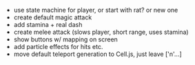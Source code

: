 - use state machine for player, or start with rat? or new one
- create default magic attack
- add stamina + real dash
- create melee attack (slows player, short range, uses stamina)
- show buttons w/ mapping on screen
- add particle effects for hits etc.
- move default teleport generation to Cell.js, just leave ['n'...]

